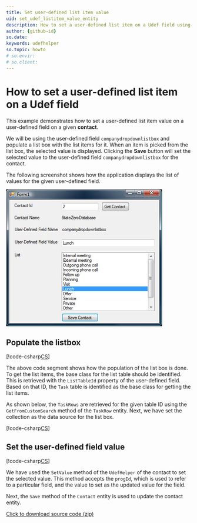 ```yaml
---
title: Set user-defined list item value
uid: set_udef_listitem_value_entity
description: How to set a user-defined list item on a Udef field using entities
author: {github-id}
so.date:
keywords: udefhelper
so.topic: howto
# so.envir:
# so.client:
---
```


# How to set a user-defined list item on a Udef field

This example demonstrates how to set a user-defined list item value on a user-defined field on a given **contact**.

We will be using the user-defined field `companydropdownlistbox` and populate a list box with the list items for it. When an item is picked from the list box, the selected value is displayed. Clicking the **Save** button will set the selected value to the user-defined field `companydropdownlistbox` for the contact.

The following screenshot shows how the application displays the list of values for the given user-defined field.

![01][img1]

## Populate the listbox

[!code-csharp[CS](includes/populate-listbox-entity.cs)]

The above code segment shows how the population of the list box is done. To get the list items, the base class for the list table should be identified. This is retrieved with the `ListTableId` property of the user-defined field. Based on that ID, the `Task` table is identified as the base class for getting the list items.

As shown below, the `TaskRows` are retrieved for the given table ID using the `GetFromCustomSearch` method of the `TaskRow` entity. Next, we have set the collection as the data source for the list box.

[!code-csharp[CS](includes/populate-listbox-entity.cs?range=29-30)]

## Set the user-defined field value

[!code-csharp[CS](includes/set-udef-entity.cs)]

We have used the `SetValue` method of the `UdefHelper` of the contact to set the selected value. This method accepts the `progId`, which is used to refer to a particular field, and the value to set as the updated value for the field.

Next, the `Save` method of the `Contact` entity is used to update the contact entity.

<a href="../../assets/downloads/setudefinedlistitemonudeffield.zip" download>Click to download source code (zip)</a>

<!-- Referenced images -->
[img1]: media/image001.jpg
